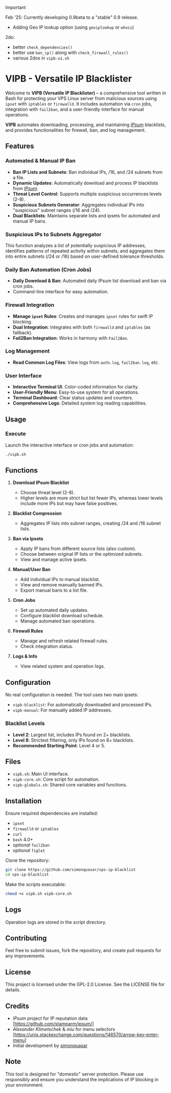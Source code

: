 > [!IMPORTANT]  
> Feb '25: Currently developing 0.9beta to a "stable" 0.9 release.
> - Adding Geo IP lookup option (using `geoiplookup` or `whois`)
>   
> 2do:
> - better `check_dependencies()`
> - better use `ban_ip()` along with `check_firewall_rules()`
> - various 2dos in `vipb-ui.sh`

# VIPB - Versatile IP Blacklister

Welcome to **VIPB (Versatile IP Blacklister)** – a comprehensive tool written in Bash for protecting your VPS Linux server from malicious sources using `ipset` with `iptables` or `firewalld`. It includes automation via `cron` jobs, integration with `fail2ban`, and a user-friendly interface for manual operations.

**VIPB** automates downloading, processing, and maintaining [*IPsum*](https://github.com/stamparm/ipsum/) blacklists, and provides functionalities for firewall, ban, and log management.

## Features

### Automated & Manual IP Ban

- **Ban IP Lists and Subnets**: Ban individual IPs, /16, and /24 subnets from a file.
- **Dynamic Updates**: Automatically download and process IP blacklists from [*IPsum*](https://github.com/stamparm/ipsum/).
- **Threat Level Control**: Supports multiple suspicious occurrences levels (2-8).
- **Suspicious Subnets Generator**: Aggregates individual IPs into "suspicious" subnet ranges (/16 and /24).
- **Dual Blacklists**: Maintains separate lists and ipsets for automated and manual IP bans.

### Suspicious IPs to Subnets Aggregator

This function analyzes a list of potentially suspicious IP addresses, identifies patterns of repeated activity within subnets, and aggregates them into entire subnets (/24 or /16) based on user-defined tolerance thresholds.

### Daily Ban Automation (Cron Jobs)

- **Daily Download & Ban**: Automated daily IPsum list download and ban via cron jobs.
- Command-line interface for easy automation.

### Firewall Integration

- **Manage `ipset` Rules**: Creates and manages `ipset` rules for swift IP blocking.
- **Dual Integration**: Integrates with both `firewalld` and `iptables` (as fallback).
- **Fail2Ban Integration**: Works in harmony with `Fail2Ban`.

### Log Management

- **Read Common Log Files**: View logs from `auth.log`, `fail2ban.log`, etc.

### User Interface

- **Interactive Terminal UI**: Color-coded information for clarity.
- **User-Friendly Menu**: Easy-to-use system for all operations.
- **Terminal Dashboard**: Clear status updates and counters.
- **Comprehensive Logs**: Detailed system log reading capabilities.

## Usage

### Execute

Launch the interactive interface or cron jobs and automation:

```bash
./vipb.sh
```

## Functions

1. **Download IPsum Blacklist**
   - Choose threat level (2-8).
   - Higher levels are more strict but list fewer IPs, whereas lower levels include more IPs but may have false positives.

2. **Blacklist Compression**
   - Aggregates IP lists into subnet ranges, creating /24 and /16 subnet lists.

3. **Ban via Ipsets**
   - Apply IP bans from different source lists (also custom).
   - Choose between original IP lists or the optimized subnets.
   - View and manage active ipsets.

4. **Manual/User Ban**
   - Add individual IPs to manual blacklist.
   - View and remove manually banned IPs.
   - Export manual bans to a list file.

5. **Cron Jobs**
   - Set up automated daily updates.
   - Configure blacklist download schedule.
   - Manage automated ban operations.

6. **Firewall Rules**
   - Manage and refresh related firewall rules.
   - Check integration status.

7. **Logs & Info**
   - View related system and operation logs.

## Configuration

No real configuration is needed. The tool uses two main ipsets:

- `vipb-blacklist`: For automatically downloaded and processed IPs.
- `vipb-manual`: For manually added IP addresses.

### Blacklist Levels

- **Level 2**: Largest list, includes IPs found on 2+ blacklists.
- **Level 8**: Strictest filtering, only IPs found on 8+ blacklists.
- **Recommended Starting Point**: Level 4 or 5.

## Files

- `vipb.sh`: Main UI interface.
- `vipb-core.sh`: Core script for automation.
- `vipb-globals.sh`: Shared core variables and functions.

## Installation

Ensure required dependencies are installed:

- `ipset`
- `firewalld` or `iptables`
- `curl`
- `bash` 4.0+
- *optional* `fail2ban`
- *optional* `figlet`

Clone the repository:

```bash
git clone https://github.com/simonquasar/vps-ip-blacklist
cd vps-ip-blacklist
```

Make the scripts executable:

```bash
chmod +x vipb.sh vipb-core.sh
```

## Logs

Operation logs are stored in the script directory.

## Contributing

Feel free to submit issues, fork the repository, and create pull requests for any improvements.

## License

This project is licensed under the GPL-2.0 License. See the LICENSE file for details.

## Credits

- *IPsum* project for IP reputation data [<https://github.com/stamparm/ipsum/>]
- *Alexander Klimetschek* & *miu* for menu selectors [<https://unix.stackexchange.com/questions/146570/arrow-key-enter-menu>]
- Initial development by [simonquasar](https://simonquasar.net/)

## Note

This tool is designed for "domestic" server protection. Please use responsibly and ensure you understand the implications of IP blocking in your environment.

